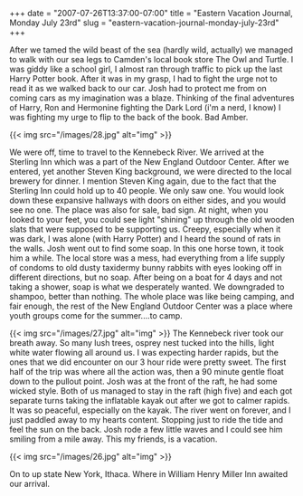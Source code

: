 +++
date = "2007-07-26T13:37:00-07:00"
title = "Eastern Vacation Journal, Monday July 23rd"
slug = "eastern-vacation-journal-monday-july-23rd"
+++


After we tamed the wild beast of the sea (hardly wild, actually) we managed to walk with our sea legs to Camden's local book store The Owl and Turtle. I was giddy like a school girl, I almost ran through traffic to pick up the last Harry Potter book. After it was in my grasp, I had to fight the urge not to read it as we walked back to our car. Josh had to protect me from on coming cars as my imagination was a blaze. Thinking of the final adventures of Harry, Ron and Hermonine fighting the Dark Lord (i'm a nerd, I know) I was fighting my urge to flip to the back of the book. Bad Amber.

{{< img src="/images/28.jpg"  alt="img"   >}}

We were off, time to travel to the Kennebeck River. We arrived at the Sterling Inn which was a part of the New England Outdoor Center. After we entered, yet another Steven King background, we were directed to the local brewery for dinner. I mention Steven King again, due to the fact that the Sterling Inn could hold up to 40 people. We only saw one. You would look down these expansive hallways with doors on either sides, and you would see no one. The place was also for sale, bad sign. At night, when you looked to your feet, you could see light "shining" up through the old wooden slats that were supposed to be supporting us. Creepy, especially when it was dark, I was alone (with Harry Potter) and I heard the sound of rats in the walls. Josh went out to find some soap. In this one horse town, it took him a while. The local store was a mess, had everything from a life supply of condoms to old dusty taxidermy bunny rabbits with eyes looking off in different directions, but no soap. After being on a boat for 4 days and not taking a shower, soap is what we desperately wanted. We downgraded to shampoo, better than nothing. The whole place was like being camping, and fair enough, the rest of the New England Outdoor Center was a place where youth groups come for the summer....to camp.

{{< img src="/images/27.jpg"  alt="img"   >}}
The Kennebeck river took our breath away. So many lush trees, osprey nest tucked into the hills, light white water flowing all around us. I was expecting harder rapids, but the ones that we did encounter on our 3 hour ride were pretty sweet. The first half of the trip was where all the action was, then a 90 minute gentle float down to the pullout point. Josh was at the front of the raft, he had some wicked style. Both of us managed to stay in the raft (high five) and each got separate turns taking the inflatable kayak out after we got to calmer rapids. It was so peaceful, especially on the kayak. The river went on forever, and I just paddled away to my hearts content. Stopping just to ride the tide and feel the sun on the back. Josh rode a few little waves and I could see him smiling from a mile away. This my friends, is a vacation.


{{< img src="/images/26.jpg"  alt="img"   >}}

On to up state New York, Ithaca. Where in William Henry Miller Inn awaited our arrival. 
